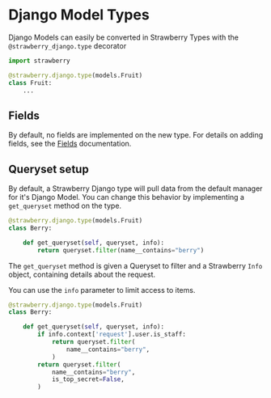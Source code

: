 # Django Model Types

Django Models can easily be converted in Strawberry Types with the `@strawberry_django.type` decorator

```python
import strawberry

@strawberry.django.type(models.Fruit)
class Fruit:
    ...
```

## Fields

By default, no fields are implemented on the new type. For details on adding fields,
see the [Fields](fields.md) documentation.

## Queryset setup

By default, a Strawberry Django type will pull data from the default manager for it's Django Model.
You can change this behavior by implementing a `get_queryset` method on the type.

```python
@strawberry.django.type(models.Fruit)
class Berry:

    def get_queryset(self, queryset, info):
        return queryset.filter(name__contains="berry")
```

The `get_queryset` method is given a Queryset to filter and
a Strawberry `Info` object, containing details about the request.

You can use the `info` parameter to limit access to items.

```python
@strawberry.django.type(models.Fruit)
class Berry:

    def get_queryset(self, queryset, info):
        if info.context['request'].user.is_staff:
            return queryset.filter(
                name__contains="berry",
            )
        return queryset.filter(
            name__contains="berry",
            is_top_secret=False,
        )
```
